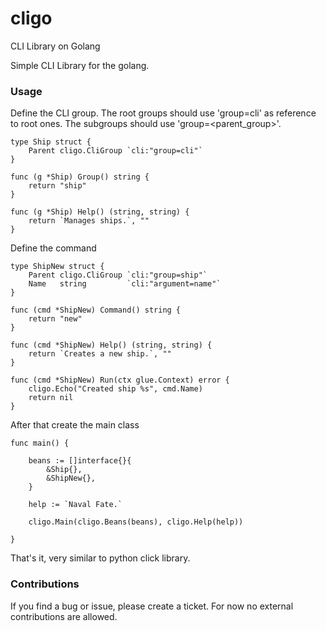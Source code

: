# cligo
CLI Library on Golang

Simple CLI Library for the golang.

### Usage

Define the CLI group.
The root groups should use 'group=cli' as reference to root ones.
The subgroups should use 'group=<parent_group>'.
```
type Ship struct {
	Parent cligo.CliGroup `cli:"group=cli"`
}

func (g *Ship) Group() string {
	return "ship"
}

func (g *Ship) Help() (string, string) {
	return `Manages ships.`, ""
}
```

Define the command
```
type ShipNew struct {
	Parent cligo.CliGroup `cli:"group=ship"`
	Name   string         `cli:"argument=name"`
}

func (cmd *ShipNew) Command() string {
	return "new"
}

func (cmd *ShipNew) Help() (string, string) {
	return `Creates a new ship.`, ""
}

func (cmd *ShipNew) Run(ctx glue.Context) error {
	cligo.Echo("Created ship %s", cmd.Name)
	return nil
}
```

After that create the main class
```
func main() {

	beans := []interface{}{
		&Ship{},
		&ShipNew{},
	}

	help := `Naval Fate.`

	cligo.Main(cligo.Beans(beans), cligo.Help(help))

}
```

That's it, very similar to python click library.

### Contributions
If you find a bug or issue, please create a ticket. For now no external contributions are allowed.